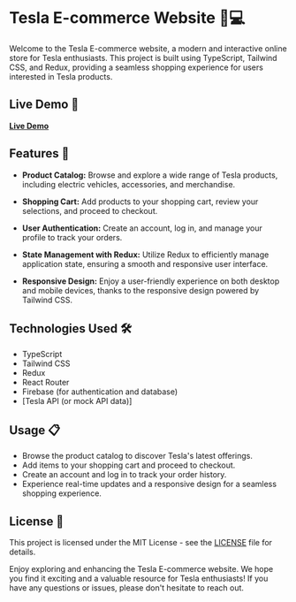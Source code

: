 # Tesla E-commerce Website 🚗💻

Welcome to the Tesla E-commerce website, a modern and interactive online store for Tesla enthusiasts. This project is built using TypeScript, Tailwind CSS, and Redux, providing a seamless shopping experience for users interested in Tesla products.

## Live Demo 🚀

[**Live Demo**](https://tesla-rahil1202.vercel.app/)

## Features 🌟

- **Product Catalog:** Browse and explore a wide range of Tesla products, including electric vehicles, accessories, and merchandise.

- **Shopping Cart:** Add products to your shopping cart, review your selections, and proceed to checkout.

- **User Authentication:** Create an account, log in, and manage your profile to track your orders.

- **State Management with Redux:** Utilize Redux to efficiently manage application state, ensuring a smooth and responsive user interface.

- **Responsive Design:** Enjoy a user-friendly experience on both desktop and mobile devices, thanks to the responsive design powered by Tailwind CSS.

## Technologies Used 🛠️

- TypeScript
- Tailwind CSS
- Redux
- React Router
- Firebase (for authentication and database)
- [Tesla API (or mock API data)]


## Usage 📋

- Browse the product catalog to discover Tesla's latest offerings.
- Add items to your shopping cart and proceed to checkout.
- Create an account and log in to track your order history.
- Experience real-time updates and a responsive design for a seamless shopping experience.


## License 📝

This project is licensed under the MIT License - see the [LICENSE](LICENSE) file for details.

Enjoy exploring and enhancing the Tesla E-commerce website. We hope you find it exciting and a valuable resource for Tesla enthusiasts! If you have any questions or issues, please don't hesitate to reach out.



